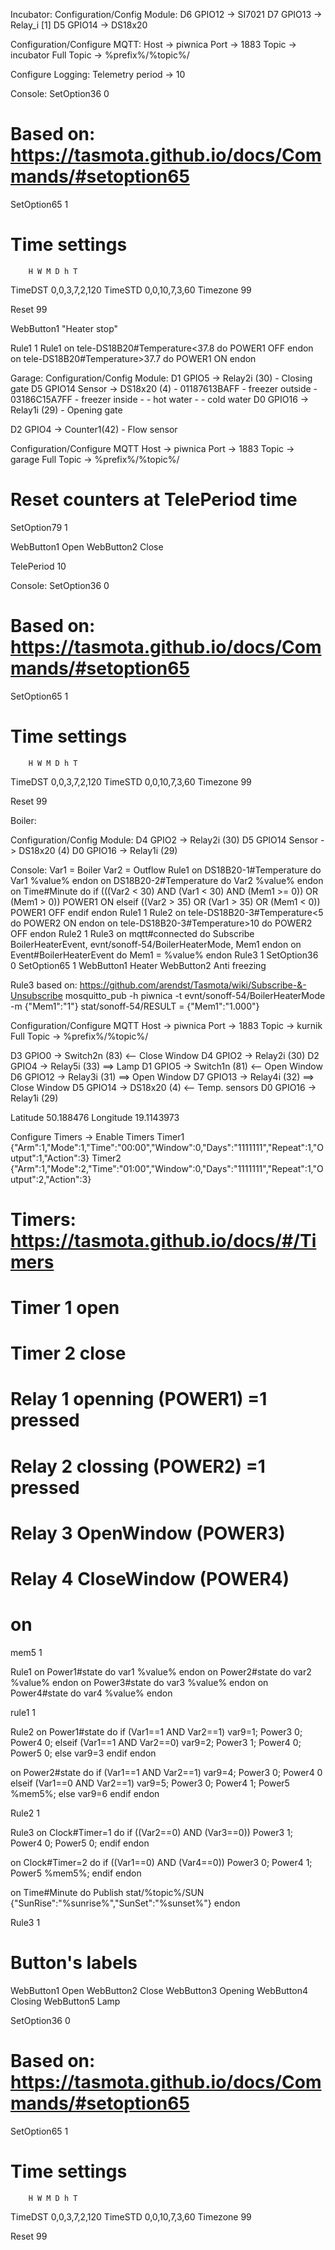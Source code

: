 Incubator:
Configuration/Config Module:
D6 GPIO12        -> SI7021
D7 GPIO13        -> Relay_i [1]
D5 GPIO14        -> DS18x20

Configuration/Configure MQTT:
Host              -> piwnica
Port              -> 1883
Topic             -> incubator
Full Topic        -> %prefix%/%topic%/

Configure Logging:
Telemetry period  -> 10

Console:
SetOption36 0
# Based on: https://tasmota.github.io/docs/Commands/#setoption65
SetOption65 1

# Time settings
        H W M D h T
TimeDST 0,0,3,7,2,120
TimeSTD 0,0,10,7,3,60
Timezone 99

Reset 99

WebButton1 "Heater stop"

Rule1 1
Rule1 on tele-DS18B20#Temperature<37.8 do POWER1 OFF endon on tele-DS18B20#Temperature>37.7 do POWER1 ON endon



Garage:
Configuration/Config Module:
D1 GPIO5         -> Relay2i (30) - Closing gate
D5 GPIO14 Sensor -> DS18x20 (4)
    - 01187613BAFF - freezer outside
    - 03186C15A7FF - freezer inside
    -              - hot water
    -              - cold water
D0 GPIO16        -> Relay1i (29) - Opening gate

D2 GPIO4         -> Counter1(42) - Flow sensor

Configuration/Configure MQTT
Host              -> piwnica
Port              -> 1883
Topic             -> garage
Full Topic        -> %prefix%/%topic%/

# Reset counters at TelePeriod time
SetOption79 1

WebButton1 Open
WebButton2 Close

TelePeriod 10

Console:
SetOption36 0
# Based on: https://tasmota.github.io/docs/Commands/#setoption65
SetOption65 1

# Time settings
        H W M D h T
TimeDST 0,0,3,7,2,120
TimeSTD 0,0,10,7,3,60
Timezone 99

Reset 99


Boiler:

Configuration/Config Module:
D4 GPIO2         -> Relay2i (30)
D5 GPIO14 Sensor -> DS18x20 (4)
D0 GPIO16        -> Relay1i (29)

Console:
Var1 = Boiler
Var2 = Outflow
Rule1 on DS18B20-1#Temperature do Var1 %value% endon on DS18B20-2#Temperature do Var2 %value% endon on Time#Minute do if (((Var2 < 30) AND (Var1 < 30) AND (Mem1 >= 0)) OR (Mem1 > 0)) POWER1 ON elseif ((Var2 > 35) OR (Var1 > 35) OR (Mem1 < 0)) POWER1 OFF endif endon
Rule1 1
Rule2 on tele-DS18B20-3#Temperature<5 do POWER2 ON endon on tele-DS18B20-3#Temperature>10 do POWER2 OFF endon
Rule2 1
Rule3 on mqtt#connected do Subscribe BoilerHeaterEvent, evnt/sonoff-54/BoilerHeaterMode, Mem1 endon on Event#BoilerHeaterEvent do Mem1 = %value% endon
Rule3 1
SetOption36 0
SetOption65 1
WebButton1 Heater
WebButton2 Anti freezing

Rule3 based on: https://github.com/arendst/Tasmota/wiki/Subscribe-&-Unsubscribe
mosquitto_pub -h piwnica -t evnt/sonoff-54/BoilerHeaterMode -m {"Mem1":"1"}
stat/sonoff-54/RESULT = {"Mem1":"1.000"}


Configuration/Configure MQTT
Host              -> piwnica
Port              -> 1883
Topic             -> kurnik
Full Topic        -> %prefix%/%topic%/

D3 GPIO0  -> Switch2n (83) <-- Close Window
D4 GPIO2  -> Relay2i  (30)
D2 GPIO4  -> Relay5i  (33) ==> Lamp
D1 GPIO5  -> Switch1n (81) <-- Open Window
D6 GPIO12 -> Relay3i  (31) ==> Open Window
D7 GPIO13 -> Relay4i  (32) ==> Close Window
D5 GPIO14 -> DS18x20   (4) <-- Temp. sensors
D0 GPIO16 -> Relay1i  (29)

Latitude 50.188476
Longitude 19.1143973

Configure Timers -> Enable Timers
Timer1 {"Arm":1,"Mode":1,"Time":"00:00","Window":0,"Days":"1111111","Repeat":1,"Output":1,"Action":3}
Timer2 {"Arm":1,"Mode":2,"Time":"01:00","Window":0,"Days":"1111111","Repeat":1,"Output":2,"Action":3}

# Timers: https://tasmota.github.io/docs/#/Timers
# 
# Timer 1 open
# Timer 2 close
# Relay 1  openning (POWER1) =1 pressed
# Relay 2 clossing   (POWER2) =1 pressed
# Relay 3 OpenWindow (POWER3)
# Relay 4 CloseWindow (POWER4)
# on

mem5 1

Rule1
on Power1#state do var1 %value% endon
on Power2#state do var2 %value% endon
on Power3#state do var3 %value% endon
on Power4#state do var4 %value% endon

rule1 1


Rule2
on Power1#state do
 if (Var1==1 AND Var2==1)
  var9=1;
  Power3 0;
  Power4 0;
 elseif (Var1==1 AND Var2==0)
  var9=2;
  Power3 1;
  Power4 0;
  Power5 0;
 else
  var9=3
 endif
endon

on Power2#state do
  if (Var1==1 AND Var2==1)
    var9=4;
    Power3 0;
    Power4 0
  elseif (Var1==0 AND Var2==1)
    var9=5;
    Power3 0;
    Power4 1;
    Power5 %mem5%;
  else
    var9=6
  endif
endon

Rule2 1


Rule3
on Clock#Timer=1 do
 if ((Var2==0) AND (Var3==0))
  Power3 1;
  Power4 0;
  Power5 0;
 endif
endon

on Clock#Timer=2 do
 if ((Var1==0) AND (Var4==0))
  Power3 0;
  Power4 1;
  Power5 %mem5%;
 endif
endon

on Time#Minute do
 Publish stat/%topic%/SUN {"SunRise":"%sunrise%","SunSet":"%sunset%"}
endon

Rule3 1


# Button's labels
WebButton1 Open
WebButton2 Close
WebButton3 Opening
WebButton4 Closing
WebButton5 Lamp

SetOption36 0
# Based on: https://tasmota.github.io/docs/Commands/#setoption65
SetOption65 1

# Time settings
        H W M D h T
TimeDST 0,0,3,7,2,120
TimeSTD 0,0,10,7,3,60
Timezone 99

Reset 99

